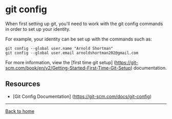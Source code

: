 # git config

When first setting up git, you'll need to work with the git config commands in order to set up your identity.

For example, your identity can be set up with the commands such as:
```
git config --global user.name "Arnold Shortman"
git config --global user.email arnoldshortman202@gmail.com
```
For more information, view the [first time git setup] (https://git-scm.com/book/en/v2/Getting-Started-First-Time-Git-Setup) documentation.

## Resources

- [Git Config Documentation] (https://git-scm.com/docs/git-config)

---

[Back to home](../README.md)
